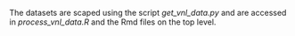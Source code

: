 The datasets are scaped using the script *get_vnl_data.py* and are accessed in *process_vnl_data.R* and the Rmd files on the top level.
